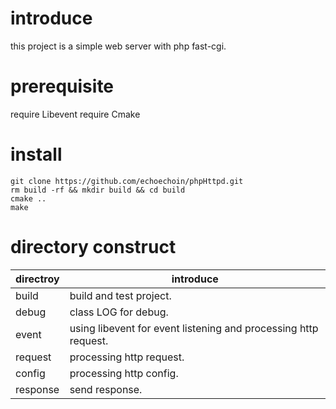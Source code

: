# introduce
this project is a simple web server with php fast-cgi.

# prerequisite
require Libevent
require Cmake

# install
```shell
git clone https://github.com/echoechoin/phpHttpd.git
rm build -rf && mkdir build && cd build
cmake ..
make
```

# directory construct
directroy | introduce
-| -
build | build and test project.
debug | class LOG for debug.
event | using libevent for event listening and processing http request.
request | processing http request.
config | processing http config.
response | send response.
